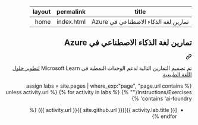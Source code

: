<div class="Box-sc-g0xbh4-0 eoaCFS js-snippet-clipboard-copy-unpositioned undefined" data-hpc="true"><article class="markdown-body entry-content container-lg" itemprop="text"><div dir="rtl"><markdown-accessiblity-table data-catalyst=""><table>
  <thead>
  <tr>
  <th>title</th>
  <th>permalink</th>
  <th>layout</th>
  </tr>
  </thead>
  <tbody>
  <tr>
  <td><div dir="rtl">تمارين لغة الذكاء الاصطناعي في Azure</div></td>
  <td><div dir="rtl">index.html</div></td>
  <td><div dir="rtl">home</div></td>
  </tr>
  </tbody>
</table></markdown-accessiblity-table>

<div class="markdown-heading" dir="rtl"><h1 tabindex="-1" class="heading-element" dir="rtl">تمارين لغة الذكاء الاصطناعي في Azure</h1><a id="user-content-تمارين-لغة-الذكاء-الاصطناعي-في-azure" class="anchor" aria-label="Permalink: تمارين لغة الذكاء الاصطناعي في Azure" href="#تمارين-لغة-الذكاء-الاصطناعي-في-azure"><svg class="octicon octicon-link" viewBox="0 0 16 16" version="1.1" width="16" height="16" aria-hidden="true"><path d="m7.775 3.275 1.25-1.25a3.5 3.5 0 1 1 4.95 4.95l-2.5 2.5a3.5 3.5 0 0 1-4.95 0 .751.751 0 0 1 .018-1.042.751.751 0 0 1 1.042-.018 1.998 1.998 0 0 0 2.83 0l2.5-2.5a2.002 2.002 0 0 0-2.83-2.83l-1.25 1.25a.751.751 0 0 1-1.042-.018.751.751 0 0 1-.018-1.042Zm-4.69 9.64a1.998 1.998 0 0 0 2.83 0l1.25-1.25a.751.751 0 0 1 1.042.018.751.751 0 0 1 .018 1.042l-1.25 1.25a3.5 3.5 0 1 1-4.95-4.95l2.5-2.5a3.5 3.5 0 0 1 4.95 0 .751.751 0 0 1-.018 1.042.751.751 0 0 1-1.042.018 1.998 1.998 0 0 0-2.83 0l-2.5 2.5a1.998 1.998 0 0 0 0 2.83Z"></path></svg></a></div>
<p dir="rtl">تم تصميم التمارين التالية لدعم الوحدات النمطية في Microsoft Learn <a href="https://learn.microsoft.com/training/paths/develop-language-solutions-azure-ai/" rel="nofollow">لتطوير حلول اللغة الطبيعية</a>.</p>
<p dir="rtl">{% assign labs = site.pages | where_exp:"page", "page.url contains '/Instructions/Exercises'" %} {% for activity in labs %} {% unless activity.url contains 'ai-foundry' %}</p>
<ul dir="rtl">
<li>[{{ activity.lab.title }}]({{ site.github.url }}{{ activity.url }}) {% endfor %}</li>
</ul>
</article></div>
